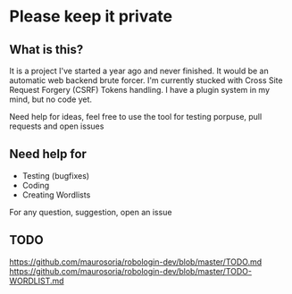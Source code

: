 # Please keep it private

## What is this?
It is a project I've started a year ago and never finished. It would be an automatic web backend brute forcer. I'm currently stucked with Cross Site Request Forgery (CSRF) Tokens handling. I have a plugin system in my mind, but no code yet.

Need help for ideas, feel free to use the tool for testing porpuse, pull requests and open issues

## Need help for
- Testing (bugfixes)
- Coding
- Creating Wordlists

For any question, suggestion, open an issue

## TODO
https://github.com/maurosoria/robologin-dev/blob/master/TODO.md
https://github.com/maurosoria/robologin-dev/blob/master/TODO-WORDLIST.md
